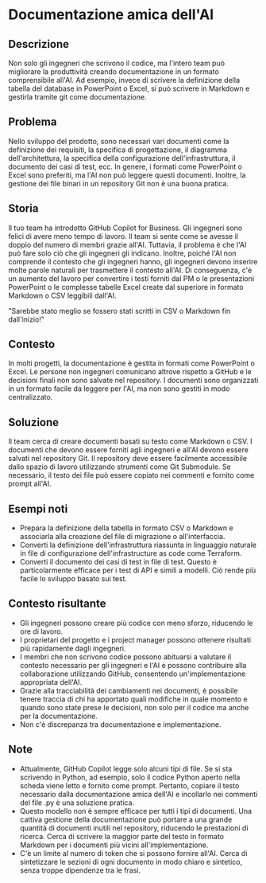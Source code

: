 # Documentazione amica dell'AI

## Descrizione

Non solo gli ingegneri che scrivono il codice, ma l'intero team può migliorare la produttività creando documentazione in un formato comprensibile all'AI.
Ad esempio, invece di scrivere la definizione della tabella del database in PowerPoint o Excel, si può scrivere in Markdown e gestirla tramite git come documentazione.

## Problema

Nello sviluppo del prodotto, sono necessari vari documenti come la definizione dei requisiti, la specifica di progettazione, il diagramma dell'architettura, la specifica della configurazione dell'infrastruttura, il documento dei casi di test, ecc.
In genere, i formati come PowerPoint o Excel sono preferiti, ma l'AI non può leggere questi documenti.
Inoltre, la gestione dei file binari in un repository Git non è una buona pratica.

## Storia

Il tuo team ha introdotto GitHub Copilot for Business.
Gli ingegneri sono felici di avere meno tempo di lavoro. Il team si sente come se avesse il doppio del numero di membri grazie all'AI.
Tuttavia, il problema è che l'AI può fare solo ciò che gli ingegneri gli indicano.
Inoltre, poiché l'AI non comprende il contesto che gli ingegneri hanno, gli ingegneri devono inserire molte parole naturali per trasmettere il contesto all'AI.
Di conseguenza, c'è un aumento del lavoro per convertire i testi forniti dal PM o le presentazioni PowerPoint o le complesse tabelle Excel create dal superiore in formato Markdown o CSV leggibili dall'AI.

"Sarebbe stato meglio se fossero stati scritti in CSV o Markdown fin dall'inizio!"

## Contesto

In molti progetti, la documentazione è gestita in formati come PowerPoint o Excel. Le persone non ingegneri comunicano altrove rispetto a GitHub e le decisioni finali non sono salvate nel repository. I documenti sono organizzati in un formato facile da leggere per l'AI, ma non sono gestiti in modo centralizzato.

## Soluzione

Il team cerca di creare documenti basati su testo come Markdown o CSV.
I documenti che devono essere forniti agli ingegneri e all'AI devono essere salvati nel repository Git.
Il repository deve essere facilmente accessibile dallo spazio di lavoro utilizzando strumenti come Git Submodule.
Se necessario, il testo dei file può essere copiato nei commenti e fornito come prompt all'AI.

## Esempi noti

* Prepara la definizione della tabella in formato CSV o Markdown e associarla alla creazione del file di migrazione o all'interfaccia.
* Converti la definizione dell'infrastruttura riassunta in linguaggio naturale in file di configurazione dell'infrastructure as code come Terraform.
* Converti il documento dei casi di test in file di test. Questo è particolarmente efficace per i test di API e simili a modelli. Ciò rende più facile lo sviluppo basato sui test.

## Contesto risultante

* Gli ingegneri possono creare più codice con meno sforzo, riducendo le ore di lavoro.
* I proprietari del progetto e i project manager possono ottenere risultati più rapidamente dagli ingegneri.
* I membri che non scrivono codice possono abituarsi a valutare il contesto necessario per gli ingegneri e l'AI e possono contribuire alla collaborazione utilizzando GitHub, consentendo un'implementazione appropriata dell'AI.
* Grazie alla tracciabilità dei cambiamenti nei documenti, è possibile tenere traccia di chi ha apportato quali modifiche in quale momento e quando sono state prese le decisioni, non solo per il codice ma anche per la documentazione.
* Non c'è discrepanza tra documentazione e implementazione.

## Note

* Attualmente, GitHub Copilot legge solo alcuni tipi di file. Se si sta scrivendo in Python, ad esempio, solo il codice Python aperto nella scheda viene letto e fornito come prompt. Pertanto, copiare il testo necessario dalla documentazione amica dell'AI e incollarlo nei commenti del file .py è una soluzione pratica.
* Questo modello non è sempre efficace per tutti i tipi di documenti. Una cattiva gestione della documentazione può portare a una grande quantità di documenti inutili nel repository, riducendo le prestazioni di ricerca. Cerca di scrivere la maggior parte del testo in formato Markdown per i documenti più vicini all'implementazione.
* C'è un limite al numero di token che si possono fornire all'AI. Cerca di sintetizzare le sezioni di ogni documento in modo chiaro e sintetico, senza troppe dipendenze tra le frasi.
